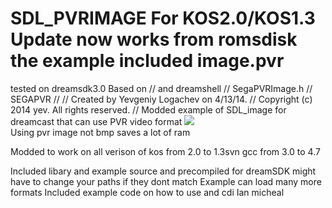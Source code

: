 # SDL_PVRIMAGE For KOS2.0/KOS1.3  Update now works from romsdisk the example included image.pvr
tested on dreamsdk3.0
Based on // and dreamshell
//  SegaPVRImage.h
//  SEGAPVR
//
//  Created by Yevgeniy Logachev on 4/13/14.
//  Copyright (c) 2014 yev. All rights reserved.
//
Modded example of SDL_image for dreamcast that can use PVR video format
<img src="./theme.jpg">  
Using pvr image not bmp saves a lot of ram 

Modded to work on all verison of kos from 2.0 to 1.3svn gcc from 3.0 to 4.7

Included libary and example source and precompiled for dreamSDK might have to change your paths if they dont match
Example can load many more formats 
Included example code on how to use and cdi
Ian micheal
